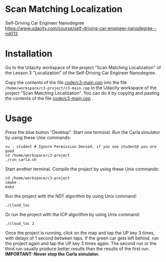 # Scan Matching Localization

Self-Driving Car Engineer Nanodegree<br/>
https://www.udacity.com/course/self-driving-car-engineer-nanodegree--nd013

# Installation

Go to the Udacity workspace of the project "Scan Matching Localization" of the Lesson 3 "Localization" of the Self-Driving Car Engineer Nanodegree.

Copy the contents of the file [code/c3-main.cpp](code/c3-main.cpp) into the file `/home/workspace/c3-project/c3-main.cpp` in the Udacity workspace of the project "Scan Matching Localization". You can do it by copying and pasting the contents of the file [code/c3-main.cpp](code/c3-main.cpp) .

# Usage

Press the blue button "Desktop". Start one terminal. Run the Carla simulator by using these Unix commands:

```
su - student # Ignore Permission Denied, if you see student@ you are good
cd /home/workspace/c3-project
./run_carla.sh
```

Start another terminal. Compile the project by using these Unix commands:

```
cd /home/workspace/c3-project
cmake .
make
```

Run the project with the NDT algorithm by using Unix command:

```
./cloud_loc
```

Or run the project with the ICP algorithm by using Unix command:

```
./cloud_loc 2
```

Once the project is running, click on the map and tap the UP key 3 times, with delays of 1 second between taps. If the green car gets left behind, run the project again and tap the UP key 3 times again. The second run or the third run usually produce better results than the results of the first run. **IMPORTANT: Never stop the Carla simulator.**